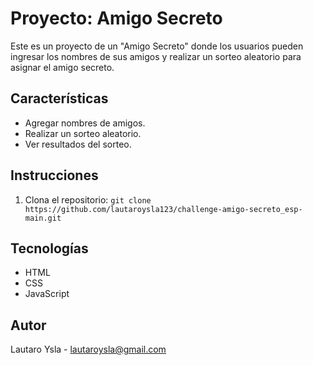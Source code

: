 # Proyecto: Amigo Secreto

Este es un proyecto de un "Amigo Secreto" donde los usuarios pueden ingresar los nombres de sus amigos y realizar un sorteo aleatorio para asignar el amigo secreto.

## Características

- Agregar nombres de amigos.
- Realizar un sorteo aleatorio.
- Ver resultados del sorteo.

## Instrucciones

1. Clona el repositorio: `git clone https://github.com/lautaroysla123/challenge-amigo-secreto_esp-main.git`


## Tecnologías

- HTML
- CSS
- JavaScript

## Autor

Lautaro Ysla - [lautaroysla@gmail.com](mailto:lautaroysla@gmail.com)